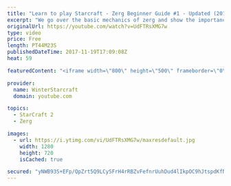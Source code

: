 ```yaml
---
title: "Learn to play Starcraft - Zerg Beginner Guide #1 - Updated (2017)"
excerpt: "We go over the basic mechanics of zerg and show the importance of understanding at least some of what your opponent is doing.  This guide is meant for players with an understanding of the objectives of starcraft but without any strong direction or gameplan, especially for each specific race! -- Watch"
originalUrl: https://youtube.com/watch?v=UdFTRsXMG7w
type: video
price: Free
length: PT44M23S
publishedDateTime: 2017-11-19T17:09:08Z
heat: 59

featuredContent: "<iframe width=\"800\" height=\"500\" frameborder=\"0\" src=\"https://www.youtube.com/embed/UdFTRsXMG7w\" allow=\"accelerometer; autoplay; encrypted-media; gyroscope; picture-in-picture\" allowfullscreen></iframe>"

provider:
  name: WinterStarcraft
  domain: youtube.com

topics:
  - StarCraft 2
  - Zerg

images:
  - url: https://i.ytimg.com/vi/UdFTRsXMG7w/maxresdefault.jpg
    width: 1280
    height: 720
    isCached: true

secured: "yNWB93S+EFp/QpZrt5Q9LCySFrH4rRBZvFefnrUuhDud4lIkpOC9hJtspdKfNf7chBvrCkyBTis8bLT71wRGdX2OV23LWLfMY/eI7lSnJkJqezdygYd/BiamjFV7p+saIg7TebipVyYhFu7xNKhzE8aseIo/jNsiTCjEyPClH2yydqSZnk9ss7Q8kJlKOPj0lLKNolMqEon9QoxvziDgXlXkZG7CzfPxoxv4kyu/N/L9LsWGcr59DwL1ASVyvdq+Chfvsno6CihU8Js76l3/IwoQZ7FVITOzQKYybwAFG04bP0CzNuxMQ1pg/QN9LUoBYP+enO8+kgvkIHjceT0HjBcPsoN3eiLuxiwkqrwl3UV4SyLgng9YUkvSJl7zKLRzumz2kkYr9ff7s8K0hN1BvBTQZCnNlZU6q9ZL8O9IfXDzroJQ7iKQWb2tNIWTb+bZ;bJQCBjC53P9OXKlT40UHyA=="
---
```


